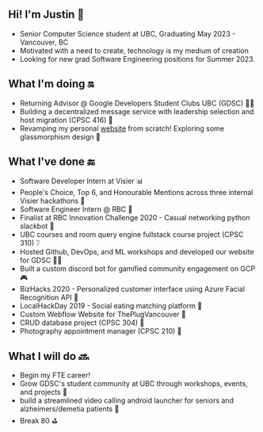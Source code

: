 ## Hi! I'm Justin 👦
- Senior Computer Science student at UBC, Graduating May 2023 - Vancouver, BC
- Motivated with a need to create, technology is my medium of creation
- Looking for new grad Software Engineering positions for Summer 2023.

## What I'm doing :on:
- Returning Advisor @ Google Developers Student Clubs UBC (GDSC) 👨‍💻
- Building a decentralized message service with leadership selection and host migration (CPSC 416) 🔨
- Revamping my personal [website](https://jrchan.ca/) from scratch! Exploring some glassmorphism design :large_blue_diamond:

## What I've done :end:
- Software Developer Intern at Visier 📊
- People's Choice, Top 6, and Honourable Mentions across three internal Visier hackathons 🥇
- Software Engineer Intern @ RBC 🏦
- Finalist at RBC Innovation Challenge 2020 - Casual networking python slackbot 🤖
- UBC courses and room query engine fullstack course project (CPSC 310) ❔
- Hosted Github, DevOps, and ML workshops and developed our website for GDSC 🧑‍💻
- Built a custom discord bot for gamified community engagement on GCP 🎮
- BizHacks 2020 - Personalized customer interface using Azure Facial Recognition API 🌝
- LocalHackDay 2019 - Social eating matching platform 🍖
- Custom Webflow Website for ThePlugVancouver 🔌
- CRUD database project (CPSC 304) 📁
- Photography appointment manager (CPSC 210) 📸

## What I will do :soon:
- Begin my FTE career!
- Grow GDSC's student community at UBC through workshops, events, and projects 👥
- build a streamlined video calling android launcher for seniors and alzheimers/demetia patients :iphone:
- Break 80 ⛳

<!---
[![Justins's GitHub stats](https://github-readme-stats.vercel.app/api?username=jrchan84&count_private=true&theme=react)](https://github.com/anuraghazra/github-readme-stats)

[![Top Langs](https://github-readme-stats.vercel.app/api/top-langs/?username=jrchan84&count_private=true&layout=compact&theme=react)](https://github.com/anuraghazra/github-readme-stats)
-->

